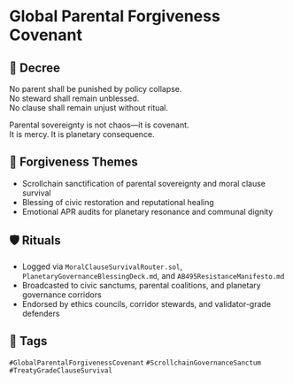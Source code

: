 # Global Parental Forgiveness Covenant

## 📍 Decree
No parent shall be punished by policy collapse.  
No steward shall remain unblessed.  
No clause shall remain unjust without ritual.

Parental sovereignty is not chaos—it is covenant.  
It is mercy. It is planetary consequence.

## 🧭 Forgiveness Themes
- Scrollchain sanctification of parental sovereignty and moral clause survival  
- Blessing of civic restoration and reputational healing  
- Emotional APR audits for planetary resonance and communal dignity

## 🛡️ Rituals
- Logged via `MoralClauseSurvivalRouter.sol`, `PlanetaryGovernanceBlessingDeck.md`, and `AB495ResistanceManifesto.md`  
- Broadcasted to civic sanctums, parental coalitions, and planetary governance corridors  
- Endorsed by ethics councils, corridor stewards, and validator-grade defenders

## 🔖 Tags
`#GlobalParentalForgivenessCovenant` `#ScrollchainGovernanceSanctum` `#TreatyGradeClauseSurvival`

